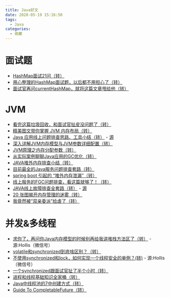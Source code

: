 ```yaml
---
title: Java好文
date: 2020-05-19 15:16:50
tags:
  - Java
categories:
  - 收藏
---
```


# 面试题
- [HashMap面试21问（转）](cnblogs.com/Young111/p/11519952.html?utm_source=gold_browser_extension)
- [用心整理的HashMap面试题，以后都不用担心了（转）](https://mp.weixin.qq.com/s/ezfFFf8ZfT0y6JszehNenA)
- [面试官再问currentHashMap，就将这篇文章甩给他（转）](https://mp.weixin.qq.com/s/uHnmME85uMo8FuRfHLbQwQ)
<!-- more -->

# JVM
- [看完这篇垃圾回收，和面试官扯皮没问题了（转）](https://mp.weixin.qq.com/s/dAO0nu-muWIBVBw1Ufs-PQ)
- [精美图文带你掌握 JVM 内存布局（转）](https://segmentfault.com/a/1190000021424972?utm_source=weekly&utm_medium=email&utm_campaign=email_weekly)
- [Java 应用线上问题排查思路、工具小结（转）](https://mp.weixin.qq.com/s/il_yB8LsZFL8he3pycYQNw) - [源](http://8rr.co/wJ8V)
- [深入详解JVM内存模型与JVM参数详细配置（转）](https://zhuanlan.zhihu.com/p/58896619)
- [JVM原理之内存分配参数（转）](https://blog.csdn.net/junchenbb0430/article/details/78407085)
- [从实际案例聊聊Java应用的GC优化（转）](https://tech.meituan.com/2017/12/29/jvm-optimize.html)
- [JAVA堆外内存排查小结（转）](https://juejin.im/post/5ca095ea6fb9a05e42555a3e)
- [目前最全的Java服务问题排查套路（转）](https://mp.weixin.qq.com/s?__biz=MzUzODQ0MDY2Nw==&mid=2247483975&idx=1&sn=14dad1cf52a4407456eaf32395902bb7&chksm=fad6e4f3cda16de527a05a64d976fdf8843fef856c5925c35de483b5ebe80f8be02dddbfafcc&xtrack=1&scene=0&subscene=131&clicktime=1554792459&ascene=7&device)
- [spring boot 引起的 “堆外内存泄漏”（转）](https://mp.weixin.qq.com/s?__biz=MzUzODQ0MDY2Nw==&mid=2247483731&idx=1&sn=30f13e6086905c53a2e0253a9e20a4e5&chksm=fad6e7e7cda16ef169094f0397d2cb93a78c1104df061e283439ed5364f6a61d4dee3c9dac22&scene=21#wechat_redirect)
- [线上服务的FGC问题排查，看这篇就够了！（转）](https://mp.weixin.qq.com/s/I1fp89Ib2Na1-vjmjSpsjQ)
- [JAVA线上故障排查全套路（转）](https://mp.weixin.qq.com/s/PReXs-_O1EFgAl7eNcfkmQ) - [源](https://fredal.xin/java-error-check)
- [20 张图揭开内存管理的迷雾（转）](https://mp.weixin.qq.com/s/HJB_ATQFNqG82YBCRr97CA)
- [我竟然被“双亲委派”给虐了（转）](https://mp.weixin.qq.com/s/Q0MqcvbeI7gAcJH5ZaQWgA)
  
# 并发&多线程
- [求你了，再问你Java内存模型的时候别再给我讲堆栈方法区了（转）](https://mp.weixin.qq.com/s/ukvveN3QRhxpXWIo03QK6A) - 源:Hollis（微信号）
- [volatile和synchronized到底啥区别？（转）](https://mp.weixin.qq.com/s/-aHuvQWfPxv0GIDzE5Ws5g)
- [不使用synchronized和lock，如何实现一个线程安全的单例？(转)](https://mp.weixin.qq.com/s/y-PErVpJRN7_u97C8kIjzQ) - 源:Hollis（微信号）
- [一个synchronized跟面试官扯了半个小时（转）](https://mp.weixin.qq.com/s/DiEftiV_kTOlR4YmD4pggg)
- [进程和线程基础知识全家桶（转）](https://mp.weixin.qq.com/s/YXl6WZVzRKCfxzerJWyfrg)
- [Java中线程池的7中创建方式（转）](https://mp.weixin.qq.com/s/byLuH4uTwyDiJCBQiUbpDw)
- [Guide To CompletableFuture（转）](https://www.baeldung.com/java-completablefuture)